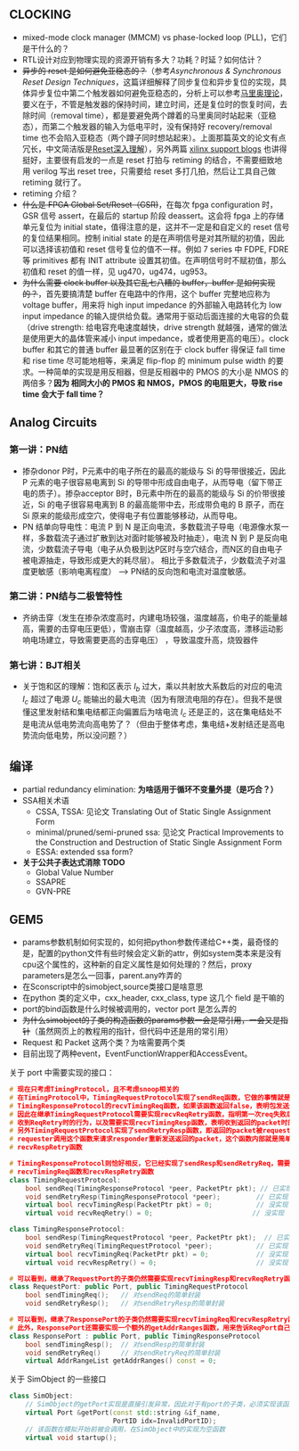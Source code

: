 ## CLOCKING

* mixed-mode clock manager (MMCM) vs phase-locked loop (PLL)，它们是干什么的？
* RTL设计对应到物理实现的资源开销有多大？功耗？时延？如何估计？
* ~~异步的 reset 是如何避免亚稳态的？~~（参考*Asynchronous & Synchronous Reset Design Techniques*，这篇详细解释了同步复位和异步复位的实现，具体异步复位中第二个触发器如何避免亚稳态的，分析上可以参考[马里奥理论](https://zhuanlan.zhihu.com/p/67511756)，要义在于，不管是触发器的保持时间，建立时间，还是复位时的恢复时间，去除时间（removal time），都是要避免两个蹲着的马里奥同时站起来（亚稳态），而第二个触发器的输入为低电平时，没有保持好 recovery/removal time 也不会陷入亚稳态（两个蹲子同时想站起来）。上面那篇英文的论文有点冗长，中文简洁版是[Reset深入理解](https://zhuanlan.zhihu.com/p/110866597)），另外两篇 [xilinx support blogs](https://support.xilinx.com/s/question/0D52E00006hpiy3SAA/demystifying-resets-synchronous-asynchronous-and-other-design-considerations-part-2?language=en_US) 也讲得挺好，主要很有启发的一点是 reset 打拍与 retiming 的结合，不需要细致地用 verilog 写出 reset tree，只需要给 reset 多打几拍，然后让工具自己做 retiming 就行了。
* retiming 介绍？
* ~~什么是 FPGA Global Set/Reset（GSR)~~，在每次 fpga configuration 时，GSR 信号 assert，在最后的 startup 阶段 deassert。这会将 fpga 上的存储单元复位为 initial state，值得注意的是，这并不一定是和自定义的 reset 信号的复位结果相同。控制 initial state 的是在声明信号是对其所赋的初值，因此可以选择该初值和 reset 信号复位的值不一样。例如 7 series 中 FDPE, FDRE 等 primitives 都有 INIT attribute 设置其初值。在声明信号时不赋初值，那么初值和 reset 的值一样，见 ug470，ug474，ug953。
* ~~为什么需要 clock buffer 以及其它乱七八糟的 buffer，buffer 是如何实现的？~~，首先要搞清楚 buffer 在电路中的作用，这个 buffer 完整地应称为 voltage buffer，用来将 high input impedance 的外部输入电路转化为 low input impedance 的输入提供给负载。通常用于驱动后面连接的大电容的负载（drive strength: 给电容充电速度越快，drive strength 就越强，通常的做法是使用更大的晶体管来减小 input impedance，或者使用更高的电压）。clock buffer 和其它的普通 buffer 最显著的区别在于 clock buffer 得保证 fall time 和 rise time 尽可能地相等，来满足 flip-flop 的 minimum pulse width 的要求。一种简单的实现是用反相器，但是反相器中的 PMOS 的大小是 NMOS 的两倍多？**因为 相同大小的 PMOS 和 NMOS，PMOS 的电阻更大，导致 rise time 会大于 fall time？**

## Analog Circuits

### 第一讲：PN结

* 掺杂donor P时，P元素中的电子所在的最高的能级与 Si 的导带很接近，因此 P 元素的电子很容易电离到 Si 的导带中形成自由电子，从而导电（留下带正电的质子）。掺杂acceptor B时，B元素中所在的最高的能级与 Si 的价带很接近，Si 的电子很容易电离到 B 的最高能带中去，形成带负电的 B 原子，而在 Si 原来的能级形成空穴，使得电子有位置能够移动，从而导电。
* PN 结单向导电性：电流 P 到 N 是正向电流，多数载流子导电（电源像水泵一样，多数载流子通过扩散到达对面时能够被及时抽走），电流 N 到 P 是反向电流，少数载流子导电（电子从负极到达P区时与空穴结合，而N区的自由电子被电源抽走，导致形成更大的耗尽层）。 相比于多数载流子，少数载流子对温度更敏感（影响电离程度） --> PN结的反向饱和电流对温度敏感。

### 第二讲：PN结与二极管特性

* 齐纳击穿（发生在掺杂浓度高时，内建电场较强，温度越高，价电子的能量越高，需要的击穿电压更低），雪崩击穿（温度越高，少子浓度高，漂移运动影响电场建立，导致需要更高的击穿电压） ，导致温度升高，烧毁器件

### 第七讲：BJT相关

* 关于饱和区的理解：饱和区表示 $I_b$ 过大，乘以共射放大系数后的对应的电流 $I_c$ 超过了电源 $U_c$ 能输出的最大电流（因为有限流电阻的存在）。但我不是很懂这里发射结和集电结都正向偏置后为啥电流 $I_c$ 还是正的，这在集电结处不是电流从低电势流向高电势了？（但由于整体考虑，集电结+发射结还是高电势流向低电势，所以没问题？）

## 编译

* partial redundancy elimination: **为啥适用于循环不变量外提（是巧合？）**
* SSA相关术语
  * CSSA, TSSA: 见论文 Translating Out of Static Single Assignment Form
  * minimal/pruned/semi-pruned ssa: 见论文 Practical Improvements to the Construction and Destruction of Static Single Assignment Form
  * ESSA: extended ssa form?
* **关于公共子表达式消除 TODO**
  * Global Value Number
  * SSAPRE
  * GVN-PRE



## GEM5

* params参数机制如何实现的，如何把python参数传递给C++类，最奇怪的是，配置的python文件有些时候会定义新的attr，例如system类本来是没有cpu这个属性的，这种新的自定义属性是如何处理的？然后，proxy parameters是怎么一回事，parent.any咋弄的
* 在Sconscript中的simobject,source类接口是啥意思
* 在python 类的定义中，cxx_header, cxx_class, type 这几个 field 是干嘛的
* port的bind函数是什么时候被调用的，vector port 是怎么弄的
* ~~为什么simobject的子类的构造函数的params参数一会是常引用，一会又是指针~~（虽然网页上的教程用的指针，但代码中还是用的常引用）
* Request 和 Packet 这两个类？为啥需要两个类
* 目前出现了两种event，EventFunctionWrapper和AccessEvent。



关于 port 中需要实现的接口：

```c++
# 现在只考虑TimingProtocol，且不考虑snoop相关的
# 在TimingProtocol中，TimingRequestProtocol实现了sendReq函数，它做的事情就是调用
# TimingResponseProtocol的recvTimingReq函数，如果该函数返回false，表明包发送失败
# 因此在继承TimingRequestProtocol需要实现recvReqRetry函数，指明第一次req失败后，之后
# 收到ReqRetry时的行为，以及需要实现recvTimingResp函数，表明收到返回的packet时的行为
# 另外TimingRequestProtocol实现了sendRetryResp函数，即返回的packet被requester拒绝之后
# requester调用这个函数来请求responder重新发送返回的packet，这个函数内部就是简单调用responder的
# recvRespRetry函数

# TimingResponseProtocol则恰好相反，它已经实现了sendResp和sendRetryReq，需要实现
# recvTimingReq函数和recvRespRetry函数
class TimingRequestProtocol:
	bool sendReq(TimingResponseProtocol *peer, PacketPtr pkt); // 已实现
	void sendRetryResp(TimingResponseProtocol *peer);         // 已实现
	virtual bool recvTimingResp(PacketPtr pkt) = 0;           // 没实现
	virtual void recvReqRetry() = 0;                         // 没实现

class TimingResponseProtocol:
	bool sendResp(TimingRequestProtocol *peer, PacketPtr pkt);  // 已实现
	void sendRetryReq(TimingRequestProtocol *peer);           // 已实现
	virtual bool recvTimingReq(PacketPtr pkt) = 0;            // 没实现
	virtual void recvRespRetry() = 0;                         // 没实现

# 可以看到，继承了RequestPort的子类仍然需要实现recvTimingResp和recvReqRetry函数
class RequestPort: public Port, public TimingRequestProtocol
    bool sendTimingReq();   // 对sendReq的简单封装
    void sendRetryResp();   // 对sendRetryResp的简单封装

# 可以看到，继承了ResponsePort的子类仍然需要实现recvTimingReq和recvRespRetry函数
# 此外，ResponsePort还需要实现一个额外的getAddrRanges函数，用来告诉ReqPort自己的地址范围
class ResponsePort : public Port, public TimingResponseProtocol
    bool sendTimingResp();  // 对sendResp的简单封装
	void sendRetryReq()     // 对sendRetryReq的简单封装
    virtual AddrRangeList getAddrRanges() const = 0;
```

关于 SimObject 的一些接口

```c++
class SimObject:
	// SimObject的getPort实现是直接引发异常，因此对于有port的子类，必须实现该函数
	virtual Port &getPort(const std::string &if_name,
                          PortID idx=InvalidPortID);
	// 该函数在模拟开始前被会调用，在SimObject中的实现为空函数
	virtual void startup();
```



